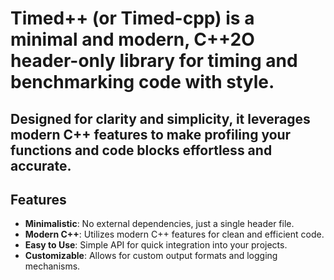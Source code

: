 # Timed++ (or Timed-cpp) is a minimal and modern, C++2O header-only library for timing and benchmarking code with style.
## Designed for clarity and simplicity, it leverages modern C++ features to make profiling your functions and code blocks effortless and accurate.

## Features
- **Minimalistic**: No external dependencies, just a single header file.
- **Modern C++**: Utilizes modern C++ features for clean and efficient code.
- **Easy to Use**: Simple API for quick integration into your projects.
- **Customizable**: Allows for custom output formats and logging mechanisms.

